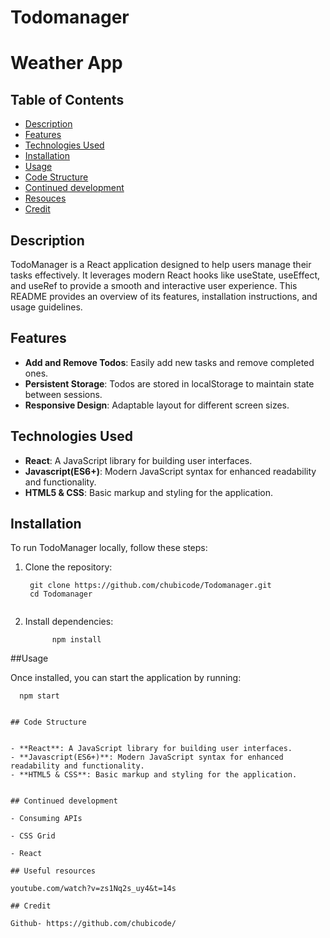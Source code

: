 # Todomanager

# Weather App
## Table of Contents

- [Description](#description)
- [Features](#features)
- [Technologies Used](#technologies-used)
- [Installation](#installation)
- [Usage](#usage)
- [Code Structure](#Code-structure)
- [Continued development](#Continued-development)
- [Resouces](#Resources)
- [Credit](#Credit)

## Description

TodoManager is a React application designed to help users manage their tasks effectively. It leverages modern React hooks like useState, useEffect, and useRef to provide a smooth and interactive user experience. This README provides an overview of its features, installation instructions, and usage guidelines.

## Features

- **Add and Remove Todos**: Easily add new tasks and remove completed ones.
- **Persistent Storage**: Todos are stored in localStorage to maintain state between sessions.
- **Responsive Design**: Adaptable layout for different screen sizes.


## Technologies Used

- **React**: A JavaScript library for building user interfaces.
- **Javascript(ES6+)**: Modern JavaScript syntax for enhanced readability and functionality.
- **HTML5 & CSS**: Basic markup and styling for the application.

## Installation

To run TodoManager locally, follow these steps:



1. Clone the repository:
   ```
    git clone https://github.com/chubicode/Todomanager.git
    cd Todomanager


2. Install dependencies:
   ```
         npm install

##Usage


Once installed, you can start the application by running:
```
  npm start


## Code Structure


- **React**: A JavaScript library for building user interfaces.
- **Javascript(ES6+)**: Modern JavaScript syntax for enhanced readability and functionality.
- **HTML5 & CSS**: Basic markup and styling for the application.


## Continued development 

- Consuming APIs

- CSS Grid

- React

## Useful resources 

youtube.com/watch?v=zs1Nq2s_uy4&t=14s

## Credit

Github- https://github.com/chubicode/
